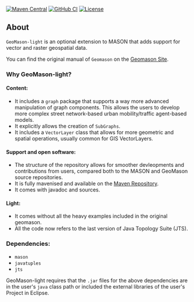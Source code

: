 
[![Maven Central](https://maven-badges.herokuapp.com/maven-central/uk.ac.liv.gdsl/GeoMason-light/badge.svg?style=plastic)](https://maven-badges.herokuapp.com/maven-central/uk.ac.liv.gdsl/GeoMason-light)
[![GitHub CI](https://github.com/g-filomena/GeoMason-light/actions/workflows/build.yaml/badge.svg)](https://github.com/g-filomena/GeoMason-light/actions/workflows/build.yaml)
[![License](https://img.shields.io/badge/License-GPLv3-blue.svg)](https://www.gnu.org/licenses/gpl-3.0.en.html)

## About
`GeoMason-light` is an optional extension to MASON that adds support for vector and raster geospatial data.

You can find the original manual of `Geomason` on the [Geomason Site](https://cs.gmu.edu/~eclab/projects/mason/extensions/geomason/).

### Why GeoMason-light?
#### Content:
* It includes a `graph` package that supports a way more advanced manipulation of graph components. This allows the users to develop more complex street network-based urban mobility/traffic agent-based models.
* It explicitly allows the creation of `SubGraphs`.
* It includes a `VectorLayer` class that allows for more geometric and spatial operations, usually common for GIS VectorLayers.

#### Support and open software:
* The structure of the repository allows for smoother devleopments and contributions from users, compared both to the MASON and GeoMason source repositories.
* It is fully mavenised and available on the [Maven Repository](https://mvnrepository.com).
* It comes with javadoc and sources.

#### Light:
* It comes without all the heavy examples included in the original geomason.
* All the code now refers to the last version of Java Topology Suite (JTS).

### Dependencies:
* `mason`
* `javatuples`
* `jts`

GeoMason-light requires that the `.jar` files for the above dependencies are in the user's `java` class path or included the external libraries of the user's Project in Eclipse.
